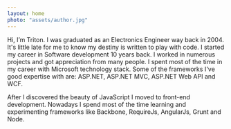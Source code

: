 ```yaml
---
layout: home
photo: "assets/author.jpg"
---
```


<p>
    Hi, I&rsquo;m Triton. I was graduated as an Electronics Engineer way back in 2004. It's little late for me to know my destiny is written to play with code. I started my career in Software development 10 years back. I worked in numerous projects and got appreciation from many people. I spent most of the time in my career with Microsoft technology stack. Some of the frameworks I've good expertise with are: ASP.NET, ASP.NET MVC, ASP.NET Web API and WCF.
</p>

<p>
    After I discovered the beauty of JavaScript I moved to front-end development. Nowadays I spend most of the time learning and experimenting frameworks like Backbone, RequireJs, AngularJs, Grunt and Node.
</p>
